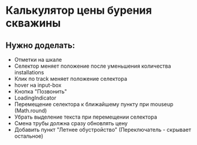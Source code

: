 # Калькулятор цены бурения скважины

## Нужно доделать:

* Отметки на шкале
* Селектор меняет положение после уменьшения количества installations
* Клик по track меняет положение селектора
* hover на input-box
* Кнопка "Позвонить"
* LoadingIndicator
* Перемещение селектора к ближайшему пункту при mouseup (Math.round)
* Убрать выделение текста при перемещении селектора
* Смена трубы должна сразу обновлять цену
* Добавить пункт "Летнее обустройство" (Переключатель - скрывает остальное)
